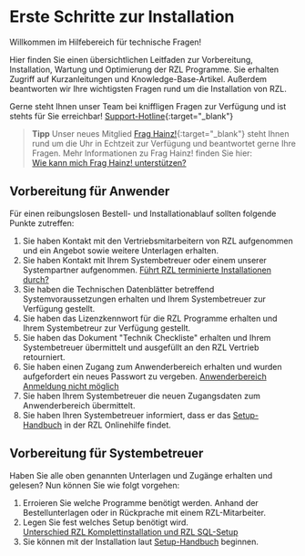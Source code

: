 # Erste Schritte zur Installation

Willkommen im Hilfebereich für technische Fragen!

Hier finden Sie einen übersichtlichen Leitfaden zur Vorbereitung, Installation, Wartung und Optimierung der RZL Programme. Sie erhalten Zugriff auf Kurzanleitungen und Knowledge-Base-Artikel. Außerdem beantworten wir Ihre wichtigsten Fragen rund um die Installation von RZL.

Gerne steht Ihnen unser Team bei kniffligen Fragen zur Verfügung und ist stehts für Sie erreichbar!
[Support-Hotline](https://rzlsoftware.at/support){:target="_blank"}

> **Tipp**
Unser neues Mitglied [Frag Hainz!](https://hainz.rzlsoftware.at/Chat){:target="_blank"} steht Ihnen rund um die Uhr in Echtzeit zur Verfügung und beantwortet gerne Ihre Fragen. Mehr Informationen zu Frag Hainz! finden Sie hier:   
[Wie kann mich Frag Hainz! unterstützen?](nutzung-fraghainz.md)

## Vorbereitung für Anwender
Für einen reibungslosen Bestell- und Installationablauf sollten folgende Punkte zutreffen:   

1. Sie haben Kontakt mit den Vertriebsmitarbeitern von RZL aufgenommen und ein Angebot sowie weitere Unterlagen erhalten.
2. Sie haben Kontakt mit Ihrem Systembetreuer oder einem unserer Systempartner aufgenommen. [Führt RZL terminierte Installationen durch?](terminierte-installationen.md)
3. Sie haben die Technischen Datenblätter betreffend Systemvoraussetzungen erhalten und Ihrem Systembetreuer zur Verfügung gestellt.
4. Sie haben das Lizenzkennwort für die RZL Programme erhalten und Ihrem Systembetreur zur Verfügung gestellt.
5. Sie haben das Dokument "Technik Checkliste" erhalten und Ihrem Systembetreuer übermittelt und ausgefüllt an den RZL Vertrieb retourniert.
6. Sie haben einen Zugang zum Anwenderbereich erhalten und wurden aufgefordert ein neues Passwort zu vergeben. [Anwenderbereich Anmeldung nicht möglich](anwenderbereich-anmeldung.md) 
7. Sie haben Ihrem Systembetreuer die neuen Zugangsdaten zum Anwenderbereich übermittelt.
8. Sie haben Ihren Systembetreuer informiert, dass er das [Setup-Handbuch](https://hilfe.rzlsoftware.at/setup/) in der RZL Onlinehilfe findet. 

## Vorbereitung für Systembetreuer
Haben Sie alle oben genannten Unterlagen und Zugänge erhalten und gelesen? Nun können Sie wie folgt vorgehen:

1. Erroieren Sie welche Programme benötigt werden. Anhand der Bestellunterlagen oder in Rückprache mit einem RZL-Mitarbeiter.   
2. Legen Sie fest welches Setup benötigt wird.   
   [Unterschied RZL Komplettinstallation und RZL SQL-Setup](unterschied-rzlsetup.md)   
3. Sie können mit der Installation laut [Setup-Handbuch](https://hilfe.rzlsoftware.at/setup/) beginnen.   

